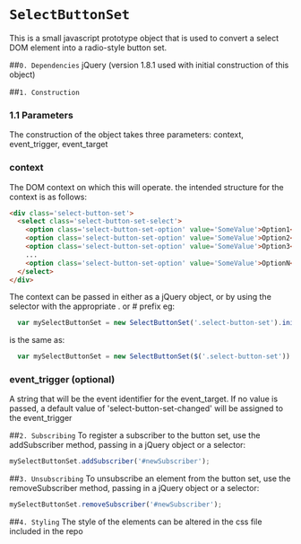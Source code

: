 `SelectButtonSet`
==

This is a small javascript prototype object that is used to convert a select DOM element into a radio-style button set.

##`0. Dependencies`
jQuery (version 1.8.1 used with initial construction of this object)

##`1. Construction`
### 1.1 Parameters
The construction of the object takes three parameters: context, event_trigger, event_target

### context
The DOM context on which this will operate. the intended structure for the context is as follows:
```html
<div class='select-button-set'>
  <select class='select-button-set-select'>
    <option class='select-button-set-option' value='SomeValue'>Option1</option>
    <option class='select-button-set-option' value='SomeValue'>Option2</option>
    <option class='select-button-set-option' value='SomeValue'>Option3</option>
    ...
    <option class='select-button-set-option' value='SomeValue'>OptionN</option>
  </select>
</div>
```

The context can be passed in either as a jQuery object, or by using the selector with the appropriate . or # prefix
eg:
```javascript
  var mySelectButtonSet = new SelectButtonSet('.select-button-set').initialize();
```
is the same as:
```javascript
  var mySelectButtonSet = new SelectButtonSet($('.select-button-set')).initialize();
```

### event_trigger (optional)
A string that will be the event identifier for the event_target. If no value is passed, a default value of 'select-button-set-changed' will be assigned to the event_trigger

##`2. Subscribing`
To register a subscriber to the button set, use the addSubscriber method, passing in a jQuery object or a selector:
```javascript
mySelectButtonSet.addSubscriber('#newSubscriber');
```

##`3. Unsubscribing`
To unsubscribe an element from the button set, use the removeSubscriber method, passing in a jQuery object or a selector:
```javascript
mySelectButtonSet.removeSubscriber('#newSubscriber');
```

##`4. Styling`
The style of the elements can be altered in the css file included in the repo


